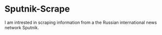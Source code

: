 # Sputnik-Scrape

I am intrested in scraping information from a the Russian international news network Sputnik.

